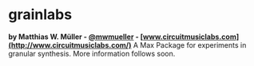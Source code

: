 # grainlabs
**by Matthias W. Müller - [@mwmueller](https://twitter.com/mwmueller) - [www.circuitmusiclabs.com](http://www.circuitmusiclabs.com/)** 
A Max Package for experiments in granular synthesis. More information follows soon.
